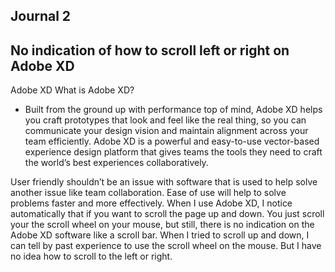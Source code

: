 
## Journal 2

## No indication of how to scroll left or right on Adobe XD

Adobe XD
What is Adobe XD? 
* Built from the ground up with performance top of mind, Adobe XD helps you craft prototypes that look and feel like the real thing, so you can communicate your design vision and maintain alignment across your team efficiently. 
Adobe XD is a powerful and easy-to-use vector-based experience design platform that gives teams the tools they need to craft the world’s best experiences collaboratively. 

User friendly shouldn’t be an issue with software that is used to help solve another issue like team collaboration. Ease of use will help to solve problems faster and more effectively. When I use Adobe XD, I notice automatically that if you want to scroll the page up and down. You just scroll your the scroll wheel on your mouse, but still, there is no indication on the Adobe XD software like a scroll bar. When I tried to scroll up and down, I can tell by past experience to use the scroll wheel on the mouse. But I have no idea how to scroll to the left or right. 
